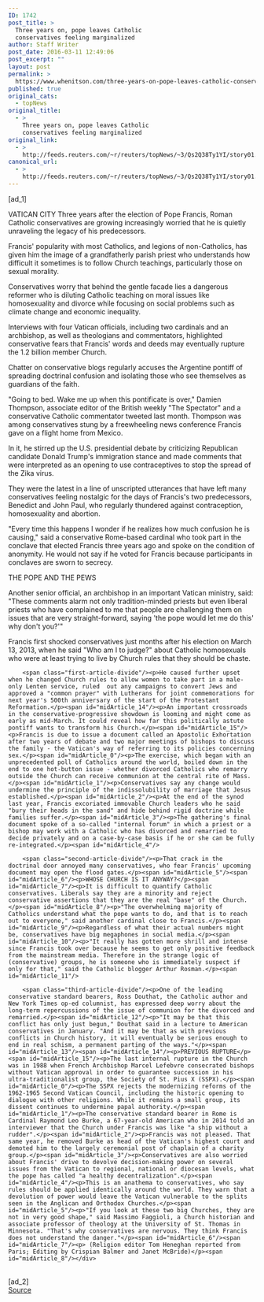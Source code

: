 ```yaml
---
ID: 1742
post_title: >
  Three years on, pope leaves Catholic
  conservatives feeling marginalized
author: Staff Writer
post_date: 2016-03-11 12:49:06
post_excerpt: ""
layout: post
permalink: >
  https://www.whenitson.com/three-years-on-pope-leaves-catholic-conservatives-feeling-marginalized/
published: true
original_cats:
  - topNews
original_title:
  - >
    Three years on, pope leaves Catholic
    conservatives feeling marginalized
original_link:
  - >
    http://feeds.reuters.com/~r/reuters/topNews/~3/Qs2Q38Ty1YI/story01.htm
canonical_url:
  - >
    http://feeds.reuters.com/~r/reuters/topNews/~3/Qs2Q38Ty1YI/story01.htm
---
```

 [ad_1]
<br><div id="articleText">
<span id="midArticle_start"/>

<span id="midArticle_0"/><span class="focusParagraph" readability="4"><p><span class="articleLocation">VATICAN CITY</span> Three years after the election of Pope Francis, Roman Catholic conservatives are growing increasingly worried that he is quietly unraveling the legacy of his predecessors.</p></span><span id="midArticle_1"/><p>Francis' popularity with most Catholics, and legions of non-Catholics, has given him the image of a grandfatherly parish priest who understands how difficult it sometimes is to follow Church teachings, particularly those on sexual morality.</p><span id="midArticle_2"/><p>Conservatives worry that behind the gentle facade lies a dangerous reformer who is diluting Catholic teaching on moral  issues like homosexuality and divorce while focusing on social problems such as climate change and economic inequality.</p><span id="midArticle_3"/><p>Interviews with four Vatican officials, including two cardinals and an archbishop, as well as theologians and commentators, highlighted conservative fears that Francis' words and deeds may eventually rupture the 1.2 billion member Church.</p><span id="midArticle_4"/><p>Chatter on conservative blogs regularly accuses the Argentine pontiff of spreading doctrinal confusion and isolating those who see themselves as guardians of the faith.</p><span id="midArticle_5"/><p>"Going to bed. Wake me up when this pontificate is over," Damien Thompson, associate editor of the British weekly "The Spectator" and a conservative Catholic commentator tweeted last month. Thompson was among conservatives stung by a freewheeling news conference Francis gave on a flight home from Mexico. </p><span id="midArticle_6"/><p>In it, he stirred up the U.S. presidential debate by criticizing Republican candidate Donald Trump's immigration stance and made comments that were interpreted as an opening to use contraceptives to stop the spread of the Zika virus.</p><span id="midArticle_7"/><p>They were the latest in a line of unscripted utterances that have left many conservatives feeling nostalgic for the days of Francis's two predecessors, Benedict and John Paul, who regularly thundered against contraception, homosexuality and abortion.</p><span id="midArticle_8"/><p>"Every time this happens I wonder if he realizes how much confusion he is causing," said a conservative Rome-based cardinal who took part in the conclave that elected Francis three years ago and spoke on the condition of anonymity. He would not say if he voted for Francis because participants in conclaves are sworn to secrecy.</p><span id="midArticle_9"/><span id="midArticle_10"/><p>THE POPE AND THE PEWS</p><span id="midArticle_11"/><p>Another senior official, an archbishop in an important Vatican ministry, said: "These comments alarm not only tradition-minded priests but even liberal priests who have complained to me that people are challenging them on issues that are very straight-forward, saying 'the pope would let me do this' why don't you?'"</p><span id="midArticle_12"/><p>Francis first shocked conservatives just months after his election on March 13, 2013, when he said "Who am I to judge?" about Catholic homosexuals who were at least trying to live by Church rules that they should be chaste.</p><span id="midArticle_13"/>
        
        <span class="first-article-divide"/><p>He caused further upset when he changed Church rules to allow women to take part in a male-only Lenten service, ruled  out any campaigns to convert Jews and approved a "common prayer" with Lutherans for joint commemorations for next year's 500th anniversary of the start of the Protestant Reformation.</p><span id="midArticle_14"/><p>An important crossroads in the conservative-progressive showdown is looming and might come as early as mid-March. It could reveal how far this politically astute pontiff wants to transform his Church.</p><span id="midArticle_15"/><p>Francis is due to issue a document called an Apostolic Exhortation after two years of debate and two major meetings of bishops to discuss the family - the Vatican's way of referring to its policies concerning sex.</p><span id="midArticle_0"/><p>The exercise, which began with an unprecedented poll of Catholics around the world, boiled down in the end to one hot-button issue - whether divorced Catholics who remarry outside the Church can receive communion at the central rite of Mass.</p><span id="midArticle_1"/><p>Conservatives say any change would undermine the principle of the indissolubility of marriage that Jesus established.</p><span id="midArticle_2"/><p>At the end of the synod last year, Francis excoriated immovable Church leaders who he said "bury their heads in the sand" and hide behind rigid doctrine while families suffer.</p><span id="midArticle_3"/><p>The gathering's final document spoke of a so-called "internal forum" in which a priest or a bishop may work with a Catholic who has divorced and remarried to decide privately and on a case-by-case basis if he or she can be fully re-integrated.</p><span id="midArticle_4"/>
        
        <span class="second-article-divide"/><p>That crack in the doctrinal door annoyed many conservatives, who fear Francis' upcoming document may open the flood gates.</p><span id="midArticle_5"/><span id="midArticle_6"/><p>WHOSE CHURCH IS IT ANYWAY?</p><span id="midArticle_7"/><p>It is difficult to quantify Catholic conservatives. Liberals say they are a minority and reject conservative assertions that they are the real "base" of the Church.</p><span id="midArticle_8"/><p>"The overwhelming majority of Catholics understand what the pope wants to do, and that is to reach out to everyone," said another cardinal close to Francis.</p><span id="midArticle_9"/><p>Regardless of what their actual numbers might be, conservatives have big megaphones in social media.</p><span id="midArticle_10"/><p>"It really has gotten more shrill and intense since Francis took over because he seems to get only positive feedback from the mainstream media. Therefore in the strange logic of (conservative) groups, he is someone who is immediately suspect if only for that," said the Catholic blogger Arthur Rosman.</p><span id="midArticle_11"/>
        
        <span class="third-article-divide"/><p>One of the leading conservative standard bearers, Ross Douthat, the Catholic author and New York Times op-ed columnist, has expressed deep worry about the long-term repercussions of the issue of communion for the divorced and remarried.</p><span id="midArticle_12"/><p>"It may be that this conflict has only just begun," Douthat said in a lecture to American conservatives in January. "And it may be that as with previous conflicts in Church history, it will eventually be serious enough to end in real schism, a permanent parting of the ways."</p><span id="midArticle_13"/><span id="midArticle_14"/><p>PREVIOUS RUPTURE</p><span id="midArticle_15"/><p>The last internal rupture in the Church was in 1988 when French Archbishop Marcel Lefebvre consecrated bishops without Vatican approval in order to guarantee succession in his ultra-traditionalist group, the Society of St. Pius X (SSPX).</p><span id="midArticle_0"/><p>The SSPX rejects the modernizing reforms of the 1962-1965 Second Vatican Council, including the historic opening to dialogue with other religions. While it remains a small group, its dissent continues to undermine papal authority.</p><span id="midArticle_1"/><p>The conservative standard bearer in Rome is Cardinal Raymond Leo Burke, a 67-year-old American who in 2014 told an interviewer that the Church under Francis was like "a ship without a rudder".</p><span id="midArticle_2"/><p>Francis was not pleased. That same year, he removed Burke as head of the Vatican's highest court and demoted him to the largely ceremonial post of chaplain of a charity group.</p><span id="midArticle_3"/><p>Conservatives are also worried about Francis' drive to devolve decision-making power on several issues from the Vatican to regional, national or diocesan levels, what the pope has called "a healthy decentralization".</p><span id="midArticle_4"/><p>This is an anathema to conservatives, who say rules should be applied identically around the world. They warn that a devolution of power would leave the Vatican vulnerable to the splits seen in the Anglican and Orthodox Churches.</p><span id="midArticle_5"/><p>"If you look at these two big Churches, they are not in very good shape," said Massimo Faggioli, a Church historian and associate professor of theology at the University of St. Thomas in Minnesota. "That's why conservatives are nervous. They think Francis does not understand the danger."</p><span id="midArticle_6"/><span id="midArticle_7"/><p> (Religion editor Tom Heneghan reported from Paris; Editing by Crispian Balmer and Janet McBride)</p><span id="midArticle_8"/></div>
<br>[ad_2]
<br><a href="http://feeds.reuters.com/~r/reuters/topNews/~3/Qs2Q38Ty1YI/story01.htm">Source </a>